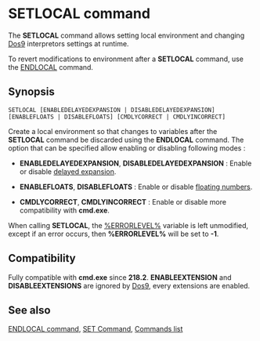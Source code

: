 # SETLOCAL command #

The **SETLOCAL** command allows setting local environment and changing 
[Dos9](dos9) interpretors settings at runtime.

To revert modifications to environment after a **SETLOCAL** command, use the 
[ENDLOCAL](endlocal) command.

## Synopsis ##

    SETLOCAL [ENABLEDELAYEDEXPANSION | DISABLEDELAYEDEXPANSION] [ENABLEFLOATS | DISABLEFLOATS] [CMDLYCORRECT | CMDLYINCORRECT]

Create a local environment so that changes to variables after the 
**SETLOCAL** command be discarded using the **ENDLOCAL** command. The option 
that can be specified allow enabling or disabling following modes :

* **ENABLEDELAYEDEXPANSION**, **DISABLEDELAYEDEXPANSION** : Enable or disable 
  [delayed expansion](spec/exp).

* **ENABLEFLOATS**, **DISABLEFLOATS** : Enable or disable [floating 
  numbers](spec/floats).

* **CMDLYCORRECT**, **CMDLYINCORRECT** : Enable or disable more compatibility 
  with **cmd.exe**.

When calling **SETLOCAL**, the [%ERRORLEVEL%](errorlevel) variable is left 
unmodified, except if an error occurs, then **%ERRORLEVEL%** will be set to 
**-1**.

## Compatibility ##

Fully compatible with **cmd.exe** since **218.2**. **ENABLEEXTENSION** and 
**DISABLEEXTENSIONS** are ignored by [Dos9](dos9), every extensions are 
enabled.

## See also ##

[ENDLOCAL command](endlocal), [SET Command](set), [Commands list](commands) 

